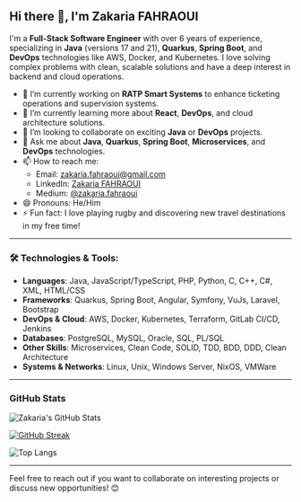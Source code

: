 ## Hi there 👋, I'm Zakaria FAHRAOUI

<!--
**kernel2/kernel2** is a ✨ _special_ ✨ repository because its `README.md` (this file) appears on your GitHub profile.

Here are some ideas to get you started:
-->

I'm a **Full-Stack Software Engineer** with over 6 years of experience, specializing in **Java** (versions 17 and 21), **Quarkus**, **Spring Boot**, and **DevOps** technologies like AWS, Docker, and Kubernetes. I love solving complex problems with clean, scalable solutions and have a deep interest in backend and cloud operations.

- 🔭 I’m currently working on **RATP Smart Systems** to enhance ticketing operations and supervision systems.
- 🌱 I’m currently learning more about **React**, **DevOps**, and cloud architecture solutions.
- 👯 I’m looking to collaborate on exciting **Java** or **DevOps** projects.
- 💬 Ask me about **Java**, **Quarkus**, **Spring Boot**, **Microservices**, and **DevOps** technologies.
- 📫 How to reach me:
  - Email: zakaria.fahraoui@gmail.com
  - LinkedIn: [Zakaria FAHRAOUI](https://www.linkedin.com/in/zakaria-fahraoui-885253127)
  - Medium: [@zakaria.fahraoui](https://medium.com/@zakaria.fahraoui)
- 😄 Pronouns: He/Him
- ⚡ Fun fact: I love playing rugby and discovering new travel destinations in my free time!

---

### 🛠️ Technologies & Tools:
- **Languages**: Java, JavaScript/TypeScript, PHP, Python, C, C++, C#, XML, HTML/CSS
- **Frameworks**: Quarkus, Spring Boot, Angular, Symfony, VuJs, Laravel, Bootstrap
- **DevOps & Cloud**: AWS, Docker, Kubernetes, Terraform, GitLab CI/CD, Jenkins
- **Databases**: PostgreSQL, MySQL, Oracle, SQL, PL/SQL
- **Other Skills**: Microservices, Clean Code, SOLID, TDD, BDD, DDD, Clean Architecture
- **Systems & Networks**: Linux, Unix, Windows Server, NixOS, VMWare

---

### GitHub Stats

![Zakaria's GitHub Stats](https://github-readme-stats.vercel.app/api?username=kernel2&show_icons=true&theme=dark&count_private=true&include_all_commits=true&hide=contribs,prs)

[![GitHub Streak](https://streak-stats.demolab.com/?user=kernel2&theme=dark)](https://git.io/streak-stats)

![Top Langs](https://github-readme-stats.vercel.app/api/top-langs/?username=kernel2&layout=compact&theme=dark)

---

Feel free to reach out if you want to collaborate on interesting projects or discuss new opportunities! 😊
